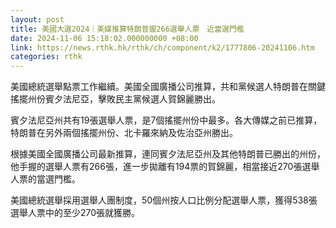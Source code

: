 ```yaml
---
layout: post
title: 美國大選2024｜美媒推算特朗普握266選舉人票　近當選門檻
date: 2024-11-06 15:18:02.000000000 +08:00
link: https://news.rthk.hk/rthk/ch/component/k2/1777806-20241106.htm
categories: rthk
---
```


美國總統選舉點票工作繼續。美國全國廣播公司推算，共和黨候選人特朗普在關鍵搖擺州份賓夕法尼亞，擊敗民主黨候選人賀錦麗勝出。

賓夕法尼亞州共有19張選舉人票，是7個搖擺州份中最多。各大傳媒之前已推算，特朗普在另外兩個搖擺州份、北卡羅來納及佐治亞州勝出。

根據美國全國廣播公司最新推算，連同賓夕法尼亞州及其他特朗普已勝出的州份，他手握的選舉人票有266張，進一步拋離有194票的賀錦麗，相當接近270張選舉人票的當選門檻。

美國總統選舉採用選舉人團制度，50個州按人口比例分配選舉人票，獲得538張選舉人票中的至少270張就獲勝。
